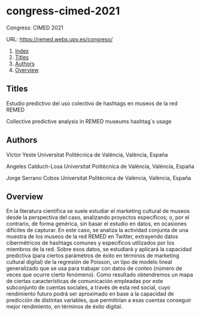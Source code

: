 # congress-cimed-2021
Congress: CIMED 2021

URL: https://remed.webs.upv.es/congreso/

1. [Index](#congress-cimed-2021)
2. [Titles](#titles)
2. [Authors](#authors)
2. [Overview](#overview)

## Titles

Estudio predictivo del uso colectivo de hashtags en museos de la red REMED 

Collective predictive analysis in REMED museums hashtag´s usage 

## Authors

Víctor Yeste
Universitat Politècnica de València, València, España

Angeles Calduch-Losa
Universitat Politècnica de València, València, España

Jorge Serrano Cobos
Universitat Politècnica de València, València, España


## Overview

En la literatura científica se suele estudiar el marketing cultural de museos desde la perspectiva del caso, analizando proyectos específicos; o, por el contrario, de forma genérica, sin basar el estudio en datos, en ocasiones difíciles de capturar. En este caso, se analiza la actividad conjunta de una muestra de los museos de la red REMED en Twitter, extrayendo datos cibermétricos de hashtags comunes y específicos utilizados por los miembros de la red. Sobre esos datos, se estudiará y aplicará la capacidad predictiva (para ciertos parámetros de éxito en términos de marketing cultural digital) de la regresión de Poisson, un tipo de modelo lineal generalizado que se usa para trabajar con datos de conteo (número de veces que ocurre cierto fenómeno). Como resultado obtendremos un mapa de ciertas características de comunicación empleadas por este subconjunto de cuentas sociales, a través de esta red social, cuyo rendimiento futuro podrá ser aproximado en base a la capacidad de predicción de distintas variables, que permitirían a esas cuentas conseguir mejor rendimiento, en términos de éxito digital.
